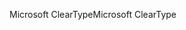 <span data-ttu-id="8692a-101">Microsoft ClearType</span><span class="sxs-lookup"><span data-stu-id="8692a-101">Microsoft ClearType</span></span>